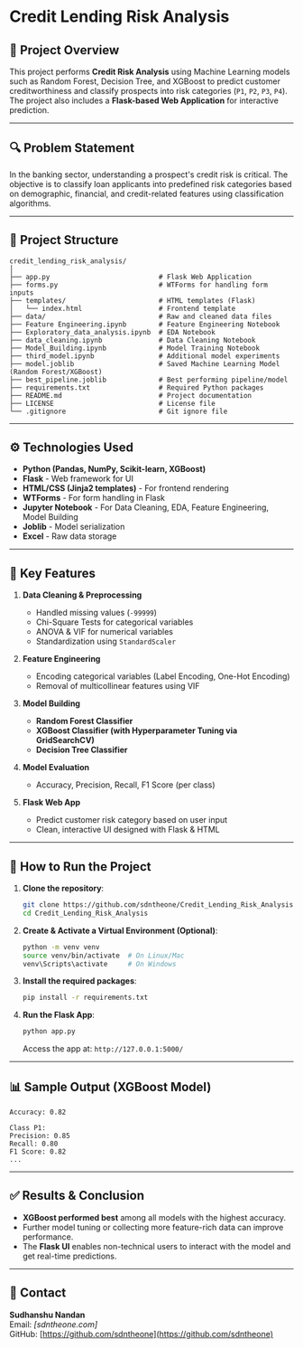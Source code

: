 
# Credit Lending Risk Analysis

## 📌 Project Overview
This project performs **Credit Risk Analysis** using Machine Learning models such as Random Forest, Decision Tree, and XGBoost to predict customer creditworthiness and classify prospects into risk categories (`P1`, `P2`, `P3`, `P4`). The project also includes a **Flask-based Web Application** for interactive prediction.

---

## 🔍 Problem Statement
In the banking sector, understanding a prospect's credit risk is critical. The objective is to classify loan applicants into predefined risk categories based on demographic, financial, and credit-related features using classification algorithms.

---

## 📂 Project Structure

```
credit_lending_risk_analysis/
│
├── app.py                           # Flask Web Application
├── forms.py                         # WTForms for handling form inputs
├── templates/                       # HTML templates (Flask)
│   └── index.html                   # Frontend template
├── data/                            # Raw and cleaned data files
├── Feature Engineering.ipynb        # Feature Engineering Notebook
├── Exploratory_data_analysis.ipynb  # EDA Notebook
├── data_cleaning.ipynb              # Data Cleaning Notebook
├── Model_Building.ipynb             # Model Training Notebook
├── third_model.ipynb                # Additional model experiments
├── model.joblib                     # Saved Machine Learning Model (Random Forest/XGBoost)
├── best_pipeline.joblib             # Best performing pipeline/model
├── requirements.txt                 # Required Python packages
├── README.md                        # Project documentation
├── LICENSE                          # License file
└── .gitignore                       # Git ignore file
```

---

## ⚙️ Technologies Used

- **Python (Pandas, NumPy, Scikit-learn, XGBoost)**
- **Flask** - Web framework for UI
- **HTML/CSS (Jinja2 templates)** - For frontend rendering
- **WTForms** - For form handling in Flask
- **Jupyter Notebook** - For Data Cleaning, EDA, Feature Engineering, Model Building
- **Joblib** - Model serialization
- **Excel** - Raw data storage

---

## 🧩 Key Features

1. **Data Cleaning & Preprocessing**
   - Handled missing values (`-99999`)
   - Chi-Square Tests for categorical variables
   - ANOVA & VIF for numerical variables
   - Standardization using `StandardScaler`

2. **Feature Engineering**
   - Encoding categorical variables (Label Encoding, One-Hot Encoding)
   - Removal of multicollinear features using VIF

3. **Model Building**
   - **Random Forest Classifier**
   - **XGBoost Classifier (with Hyperparameter Tuning via GridSearchCV)**
   - **Decision Tree Classifier**

4. **Model Evaluation**
   - Accuracy, Precision, Recall, F1 Score (per class)

5. **Flask Web App**
   - Predict customer risk category based on user input
   - Clean, interactive UI designed with Flask & HTML

---

## 🚀 How to Run the Project

1. **Clone the repository**:
   ```bash
   git clone https://github.com/sdntheone/Credit_Lending_Risk_Analysis.git
   cd Credit_Lending_Risk_Analysis
   ```

2. **Create & Activate a Virtual Environment (Optional)**:
   ```bash
   python -m venv venv
   source venv/bin/activate  # On Linux/Mac
   venv\Scripts\activate     # On Windows
   ```

3. **Install the required packages**:
   ```bash
   pip install -r requirements.txt
   ```

4. **Run the Flask App**:
   ```bash
   python app.py
   ```
   Access the app at: `http://127.0.0.1:5000/`

---

## 📊 Sample Output (XGBoost Model)
```
Accuracy: 0.82

Class P1:
Precision: 0.85
Recall: 0.80
F1 Score: 0.82
...
```

---

## ✅ Results & Conclusion

- **XGBoost performed best** among all models with the highest accuracy.
- Further model tuning or collecting more feature-rich data can improve performance.
- The **Flask UI** enables non-technical users to interact with the model and get real-time predictions.

---

## 🤝 Contact
**Sudhanshu Nandan**  
Email: *[sdntheone.com]*  
GitHub: [https://github.com/sdntheone](https://github.com/sdntheone)
